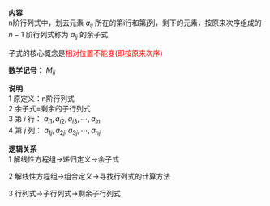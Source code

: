 **内容**    
n阶行列式中，划去元素 $a_{ij}$ 所在的第i行和第j列，剩下的元素，按原来次序组成的 $n-1$ 阶行列式称为 $a_{ij}$ 的余子式    
    
子式的核心概念是<font color=red>相对位置不能变(即按原来次序)</font>    
    
**数学记号：** $M_{ij}$     
    
**说明**    
1 原定义：n阶行列式    
2 余子式=剩余的子行列式    
3 第 $i$ 行： $a_{i1},a_{i2},a_{i3},\cdots,a_{in}$     
4 第 $j$ 列： $a_{1j},a_{2j},a_{3j},\cdots,a_{nj}$     
    
**逻辑关系**    
1 解线性方程组→递归定义→余子式    
    
2 解线性方程组→组合定义→寻找行列式的计算方法    
    
3 行列式→子行列式→剩余子行列式    
